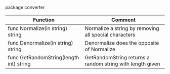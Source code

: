package converter

| Function                                | Comment                                                   |
|-----------------------------------------|-----------------------------------------------------------|
| func Normalize(in string) string        | Normalize a string by removing all special characters     |
| func Denormalize(in string) string      | Denormalize does the opposite of Normalize                |
| func GetRandomString(length int) string | GetRandomString returns a random string with length given |